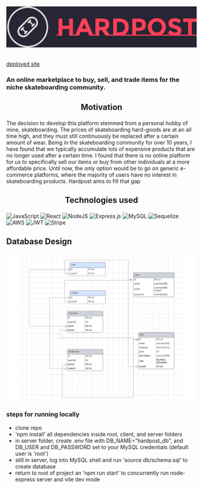 # <p align="center">[<img src="./client/src/images/hardpost-logo.png">](https://hardpost-f79ecee5b44d.herokuapp.com/)</p>

[deployed site](https://hardpost-f79ecee5b44d.herokuapp.com/)

### An online marketplace to buy, sell, and trade items for the niche skateboarding community.

## <p align="center">Motivation

The decision to develop this platform stemmed from a personal hobby of mine, skateboarding. The prices of skateboarding hard-goods are at an all time high, and they must still continuously be replaced after a certain amount of wear. Being in the skateboarding community for over 10 years, I have found that we typically accumulate lots of expensive products that are no longer used after a certain time. I found that there is no online platform for us to specifically sell our items or buy from other individuals at a more affordable price. Until now, the only option would be to go on generic e-commerce platforms, where the majority of users have no interest in skateboarding products. Hardpost aims to fill that gap

## <p align="center">Technologies used

![JavaScript](https://img.shields.io/badge/javascript-%23323330.svg?style=for-the-badge&logo=javascript&logoColor=%23F7DF1E)
![React](https://img.shields.io/badge/react-%2320232a.svg?style=for-the-badge&logo=react&logoColor=%2361DAFB)
![NodeJS](https://img.shields.io/badge/node.js-6DA55F?style=for-the-badge&logo=node.js&logoColor=black)
![Express.js](https://img.shields.io/badge/express.js-%23404d59.svg?style=for-the-badge&logo=express&logoColor=%2361DAFB)
![MySQL](https://img.shields.io/badge/mysql-%2300f.svg?style=for-the-badge&logo=mysql&logoColor=red)
![Sequelize](https://img.shields.io/badge/Sequelize-52B0E7?style=for-the-badge&logo=Sequelize&logoColor=white)
![AWS](https://img.shields.io/badge/AWS-%23FF9900.svg?style=for-the-badge&logo=amazon-aws&logoColor=white)
![JWT](https://img.shields.io/badge/JWT-black?style=for-the-badge&logo=JSON%20web%20tokens)
![Stripe](https://img.shields.io/badge/Stripe-626CD9?style=for-the-badge&logo=Stripe&logoColor=white)

</p>

## Database Design

<img src="./hardpost-ERD.jpg">

### steps for running locally

- clone repo
- 'npm install' all dependencies inside root, client, and server folders
- in server folder, create .env file with DB_NAME="hardpost_db", and DB_USER and DB_PASSWORD set to your MySQL credentials (default user is 'root')
- still in server, log into MySQL shell and run 'source db/schema.sql' to create database
- return to root of project an 'npm run start' to concurrently run node-express server and vite dev mode
